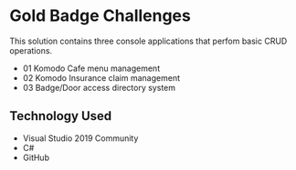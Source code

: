 # Gold Badge Challenges

This solution contains three console applications that perfom basic CRUD operations.
* 01 Komodo Cafe menu management 
* 02 Komodo Insurance claim management
* 03 Badge/Door access directory system

## Technology Used
* Visual Studio 2019 Community
* C#
* GitHub

